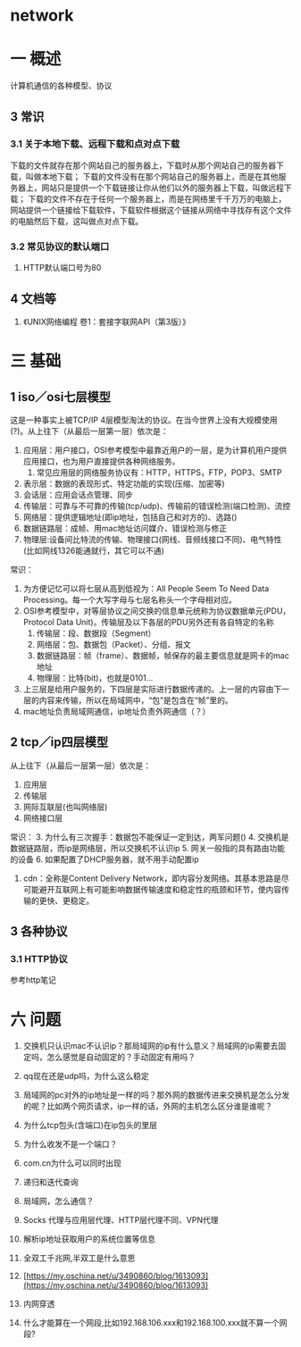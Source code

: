 # network
# 一 概述
计算机通信的各种模型、协议

## 3 常识
### 3.1 关于本地下载、远程下载和点对点下载
下载的文件就存在那个网站自己的服务器上，下载时从那个网站自己的服务器下载，叫做本地下载；
下载的文件没有在那个网站自己的服务器上，而是在其他服务器上，网站只是提供一个下载链接让你从他们以外的服务器上下载，叫做远程下载；
下载的文件不存在于任何一个服务器上，而是在网络里千千万万的电脑上，网站提供一个链接给下载软件，下载软件根据这个链接从网络中寻找存有这个文件的电脑然后下载，这叫做点对点下载。

### 3.2 常见协议的默认端口
1. HTTP默认端口号为80


## 4 文档等
1. 《UNIX网络编程 卷1：套接字联网API（第3版）》


# 三 基础  
## 1 iso／osi七层模型
这是一种事实上被TCP/IP 4层模型淘汰的协议。在当今世界上没有大规模使用(?)。从上往下（从最后一层第一层）依次是：
1. 应用层：用户接口，OSI参考模型中最靠近用户的一层，是为计算机用户提供应用接口，也为用户直接提供各种网络服务。
    1. 常见应用层的网络服务协议有：HTTP，HTTPS，FTP，POP3、SMTP
2. 表示层：数据的表现形式、特定功能的实现(压缩、加密等)
3. 会话层：应用会话点管理、同步
4. 传输层：可靠与不可靠的传输(tcp/udp)、传输前的错误检测(端口检测)、流控
5. 网络层：提供逻辑地址(即ip地址，包括自己和对方的)、选路()
6. 数据链路层：成帧、用mac地址访问媒介、错误检测与修正
7. 物理层:设备间比特流的传输、物理接口(网线、音频线接口不同)、电气特性(比如网线1326能通就行，其它可以不通)

常识：
1. 为方便记忆可以将七层从高到低视为：All People Seem To Need Data Processing。每一个大写字母与七层名称头一个字母相对应。
1. OSI参考模型中，对等层协议之间交换的信息单元统称为协议数据单元(PDU，Protocol Data Unit)。传输层及以下各层的PDU另外还有各自特定的名称
    1. 传输层：段、数据段（Segment）
    2. 网络层：包、数据包（Packet）、分组、报文
    3. 数据链路层：帧（frame）、数据帧，帧保存的最主要信息就是网卡的mac地址
    4. 物理层：比特(bit)，也就是0101...
2. 上三层是给用户服务的，下四层是实际进行数据传递的。上一层的内容由下一层的内容来传输，所以在局域网中，“包”是包含在“帧”里的。
3. mac地址负责局域网通信，ip地址负责外网通信（？）

## 2 tcp／ip四层模型
从上往下（从最后一层第一层）依次是：
1. 应用层
2. 传输层
3. 网际互联层(也叫网络层)
4. 网络接口层

常识：
3. 为什么有三次握手：数据包不能保证一定到达，两军问题()
4. 交换机是数据链路层，而ip是网络层，所以交换机不认识ip
5. 网关一般指的具有路由功能的设备
6. 如果配置了DHCP服务器，就不用手动配置ip

1. cdn：全称是Content Delivery Network，即内容分发网络。其基本思路是尽可能避开互联网上有可能影响数据传输速度和稳定性的瓶颈和环节，使内容传输的更快、更稳定。

## 3 各种协议
### 3.1 HTTP协议
参考http笔记

# 六 问题
1. 交换机只认识mac不认识ip？那局域网的ip有什么意义？局域网的ip需要去固定吗，怎么感觉是自动固定的？手动固定有用吗？
2. qq现在还是udp吗，为什么这么稳定
3. 局域网的pc对外的ip地址是一样的吗？那外网的数据传进来交换机是怎么分发的呢？比如两个网页请求，ip一样的话，外网的主机怎么区分谁是谁呢？
4. 为什么tcp包头(含端口)在ip包头的里层
5. 为什么收发不是一个端口？
6. com.cn为什么可以同时出现
7. 递归和迭代查询
8. 局域网，怎么通信？
9. Socks 代理与应用层代理、HTTP层代理不同、VPN代理
10. 解析ip地址获取用户的系统位置等信息
11. 全双工千兆网,半双工是什么意思

12. [https://my.oschina.net/u/3490860/blog/1613093](https://my.oschina.net/u/3490860/blog/1613093)

13. 内网穿透
15. 什么才能算在一个网段,比如192.168.106.xxx和192.168.100.xxx就不算一个网段?